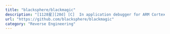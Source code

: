 ```yaml
---
title: "blacksphere/blackmagic"
description: "[1128星][20d] [C]  In application debugger for ARM Cortex microcontrollers."
url: "https://github.com/blacksphere/blackmagic"
category: "Reverse Engineering"
---
```

